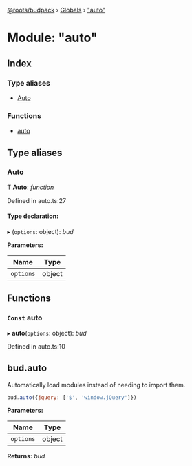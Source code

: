 [@roots/budpack](../README.md) › [Globals](../globals.md) › ["auto"](_auto_.md)

# Module: "auto"

## Index

### Type aliases

* [Auto](_auto_.md#auto)

### Functions

* [auto](_auto_.md#const-auto)

## Type aliases

###  Auto

Ƭ **Auto**: *function*

Defined in auto.ts:27

#### Type declaration:

▸ (`options`: object): *bud*

**Parameters:**

Name | Type |
------ | ------ |
`options` | object |

## Functions

### `Const` auto

▸ **auto**(`options`: object): *bud*

Defined in auto.ts:10

## bud.auto

Automatically load modules instead of needing to import them.

```js
bud.auto({jquery: ['$', 'window.jQuery']})
```

**Parameters:**

Name | Type |
------ | ------ |
`options` | object |

**Returns:** *bud*
